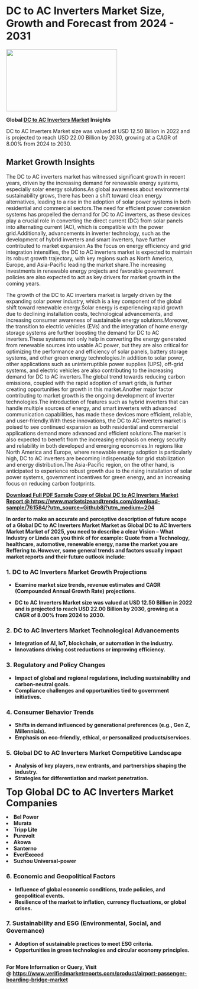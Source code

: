 <H1>DC to AC Inverters Market Size, Growth and Forecast from 2024 - 2031</H1><img class="aligncenter size-medium wp-image-584254" src="https://thirdeyenews.in/wp-content/uploads/2024/09/Global-Market-Research-300x168.jpeg" alt="" width="300" height="168" /><p><strong>Global&nbsp;<a href="https://www.marketsizeandtrends.com/download-sample/761584/?utm_source=Github8j?utm_medium=204">DC to AC Inverters Market</a> Insights</strong></p><p>DC to AC Inverters Market size was valued at USD 12.50 Billion in 2022 and is projected to reach USD 22.00 Billion by 2030, growing at a CAGR of 8.00% from 2024 to 2030.</p><p><h2>Market Growth Insights</h2> <p>The DC to AC inverters market has witnessed significant growth in recent years, driven by the increasing demand for renewable energy systems, especially solar energy solutions.As global awareness about environmental sustainability grows, there has been a shift toward clean energy alternatives, leading to a rise in the adoption of solar power systems in both residential and commercial sectors.The need for efficient power conversion systems has propelled the demand for DC to AC inverters, as these devices play a crucial role in converting the direct current (DC) from solar panels into alternating current (AC), which is compatible with the power grid.Additionally, advancements in inverter technology, such as the development of hybrid inverters and smart inverters, have further contributed to market expansion.As the focus on energy efficiency and grid integration intensifies, the DC to AC inverters market is expected to maintain its robust growth trajectory, with key regions such as North America, Europe, and Asia-Pacific leading the market share.The increasing investments in renewable energy projects and favorable government policies are also expected to act as key drivers for market growth in the coming years.</p> <p><strong><a href="javascript:void(0);"></a></strong></p> <p>The growth of the DC to AC inverters market is largely driven by the expanding solar power industry, which is a key component of the global shift toward renewable energy.Solar energy is experiencing rapid growth due to declining installation costs, technological advancements, and increasing consumer awareness of sustainable energy solutions.Moreover, the transition to electric vehicles (EVs) and the integration of home energy storage systems are further boosting the demand for DC to AC inverters.These systems not only help in converting the energy generated from renewable sources into usable AC power, but they are also critical for optimizing the performance and efficiency of solar panels, battery storage systems, and other green energy technologies.In addition to solar power, other applications such as uninterruptible power supplies (UPS), off-grid systems, and electric vehicles are also contributing to the increasing demand for DC to AC inverters.The global trend towards reducing carbon emissions, coupled with the rapid adoption of smart grids, is further creating opportunities for growth in this market.Another major factor contributing to market growth is the ongoing development of inverter technologies.The introduction of features such as hybrid inverters that can handle multiple sources of energy, and smart inverters with advanced communication capabilities, has made these devices more efficient, reliable, and user-friendly.With these innovations, the DC to AC inverters market is poised to see continued expansion as both residential and commercial applications demand more advanced and efficient solutions.The market is also expected to benefit from the increasing emphasis on energy security and reliability in both developed and emerging economies.In regions like North America and Europe, where renewable energy adoption is particularly high, DC to AC inverters are becoming indispensable for grid stabilization and energy distribution.The Asia-Pacific region, on the other hand, is anticipated to experience robust growth due to the rising installation of solar power systems, government incentives for green energy, and an increasing focus on reducing carbon footprints.<p><strong><a href="javascript:void(0);"></p><p><span class=""><strong>Download Full PDF Sample Copy of Global DC to AC Inverters Market Report</strong> @ <a href="https://www.marketsizeandtrends.com/download-sample/761584/?utm_source=Github8j?utm_medium=204" target="_blank">https://www.marketsizeandtrends.com/download-sample/761584/?utm_source=Github8j?utm_medium=204</a></span></p><p>In order to make an accurate and perceptive description of future scope of a Global&nbsp;DC to AC Inverters Market Market as Global&nbsp;DC to AC Inverters Market Market of 2025, you need to describe a clear Vision &ndash; What Industry or Linda can you think of for example: Quote from a Technology, healthcare, automotive, renewable energy, name the market you are Reffering to.However, some general trends and factors usually impact market reports and their future outlook include:</p><h3>1.&nbsp;<strong>DC to AC Inverters Market Growth Projections</strong></h3><ul><li>Examine market size trends, revenue estimates and CAGR (Compounded Annual Growth Rate) projections.</li><li><p>DC to AC Inverters Market size was valued at USD 12.50 Billion in 2022 and is projected to reach USD 22.00 Billion by 2030, growing at a CAGR of 8.00% from 2024 to 2030.</p></li></ul><h3>2.&nbsp;<strong>DC to AC Inverters Market Technological Advancements</strong></h3><ul><li>Integration of AI, IoT, blockchain, or automation in the industry.</li><li>Innovations driving cost reductions or improving efficiency.</li></ul><h3>3.&nbsp;<strong>Regulatory and Policy Changes</strong></h3><ul><li>Impact of global and regional regulations, including sustainability and carbon-neutral goals.</li><li>Compliance challenges and opportunities tied to government initiatives.</li></ul><h3>4.&nbsp;<strong>Consumer Behavior Trends</strong></h3><ul><li>Shifts in demand influenced by generational preferences (e.g., Gen Z, Millennials).</li><li>Emphasis on eco-friendly, ethical, or personalized products/services.</li></ul><h3>5.&nbsp;<strong>Global DC to AC Inverters Market Competitive Landscape</strong></h3><ul><li>Analysis of key players, new entrants, and partnerships shaping the industry.</li><li>Strategies for differentiation and market penetration.</li></ul><p data-pm-slice="1 1 []"><span style="color: inherit; font-family: inherit; font-size: 25px;">Top Global DC to AC Inverters Market Companies</span></p><div class="" data-test-id=""><p><li>Bel Power</li><li> Murata</li><li> Tripp Lite</li><li> Purevolt</li><li> Akowa</li><li> Santerno</li><li> EverExceed</li><li> Suzhou Universal-power</li></p></div><h3>6.&nbsp;<strong>Economic and Geopolitical Factors</strong></h3><ul><li>Influence of global economic conditions, trade policies, and geopolitical events.</li><li>Resilience of the market to inflation, currency fluctuations, or global crises.</li></ul><h3>7.&nbsp;<strong>Sustainability and ESG (Environmental, Social, and Governance)</strong></h3><ul><li>Adoption of sustainable practices to meet ESG criteria.</li><li>Opportunities in green technologies and circular economy principles.</li></ul><h2><strong style="font-size: 14px;">For More Information or Query, Visit @&nbsp;</strong><a style="background-color: #ffffff; font-size: 14px;" href="https://www.marketsizeandtrends.com/report/dc-to-ac-inverters-market/" target="_blank">https://www.verifiedmarketreports.com/product/airport-passenger-boarding-bridge-market</a></h2>